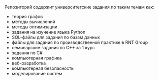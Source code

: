 Репозиторий содержит университетские задания по таким темам как:

- теория графов
- методы вычислений
- методы оптимизации
- задания на изучение языка Python
- SQL-файлы для задания по базам данных
- файлы для задания по производственной практике в RNT Group
- семинарские задания по С++ за 1 курс
- задания по С#
- компьютерная графика
- веб-разработка
- компьютерная безопасность
- моделирование систем
